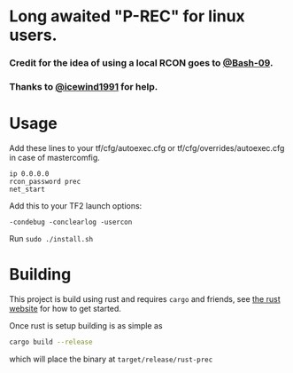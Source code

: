 # Long awaited "P-REC" for linux users.

### Credit for the idea of using a local RCON goes to [@Bash-09](https://github.com/Bash-09).
### Thanks to [@icewind1991](https://github.com/icewind1991/) for help.

# Usage

Add these lines to your tf/cfg/autoexec.cfg or tf/cfg/overrides/autoexec.cfg in case of mastercomfig.

```
ip 0.0.0.0
rcon_password prec
net_start
```

Add this to your TF2 launch options:

```-condebug -conclearlog -usercon```

Run ```sudo ./install.sh```

# Building

This project is build using rust and requires `cargo` and friends, see [the rust website](https://www.rust-lang.org/)
for how to get started.

Once rust is setup building is as simple as

```bash
cargo build --release
```

which will place the binary at `target/release/rust-prec`
